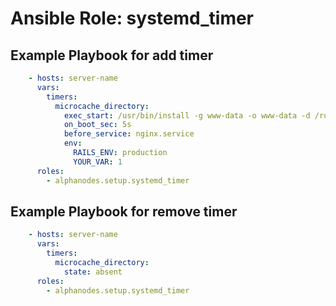 # Ansible Role: systemd_timer

## Example Playbook for add timer

```yaml
    - hosts: server-name
      vars:
        timers:
          microcache_directory:
            exec_start: /usr/bin/install -g www-data -o www-data -d /run/my_cachezone
            on_boot_sec: 5s
            before_service: nginx.service
            env:
              RAILS_ENV: production
              YOUR_VAR: 1
      roles:
        - alphanodes.setup.systemd_timer
```

## Example Playbook for remove timer

```yaml
    - hosts: server-name
      vars:
        timers:
          microcache_directory:
            state: absent
      roles:
        - alphanodes.setup.systemd_timer
```
